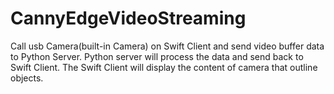 # CannyEdgeVideoStreaming
Call usb Camera(built-in Camera) on Swift Client and send video buffer data to Python Server. Python server will process the data and send back to Swift Client. The Swift Client will display the content of camera that outline objects.
